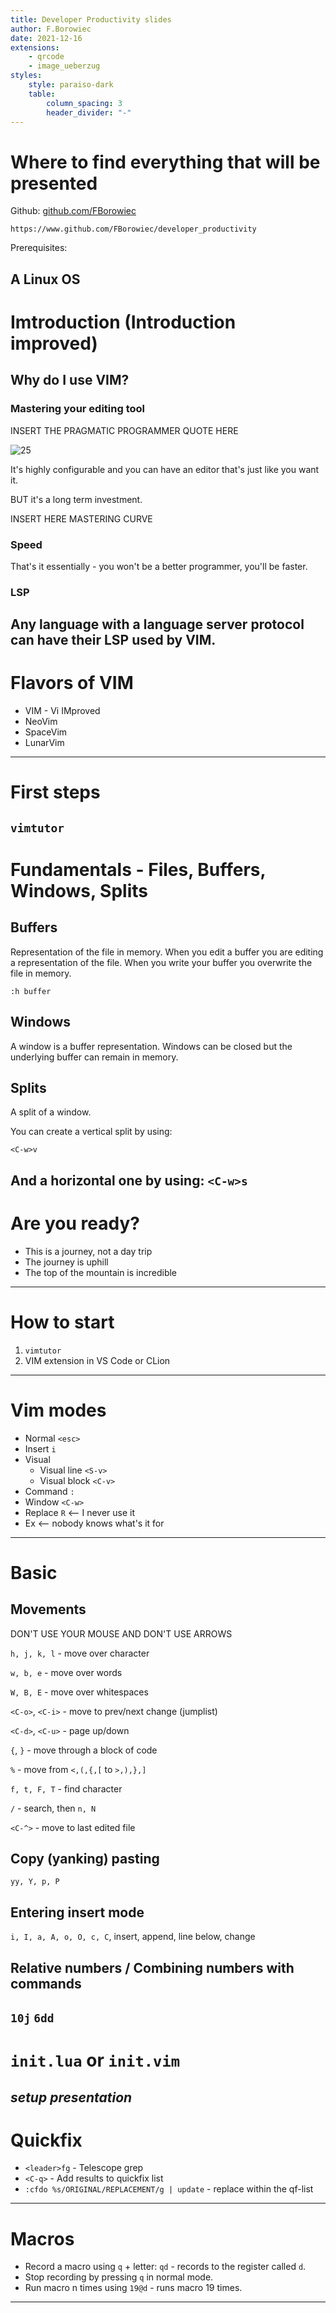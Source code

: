 ```yaml
---
title: Developer Productivity slides
author: F.Borowiec
date: 2021-12-16
extensions:
    - qrcode
    - image_ueberzug
styles:
    style: paraiso-dark
    table:
        column_spacing: 3
        header_divider: "-"
---
```

# Where to find everything that will be presented

Github: [github.com/FBorowiec](https://www.github.com/FBorowiec)

```qrcode
https://www.github.com/FBorowiec/developer_productivity
```

Prerequisites:

A Linux OS
---
# Imtroduction (Introduction improved)

## Why do I use VIM?

### Mastering your editing tool

INSERT THE PRAGMATIC PROGRAMMER QUOTE HERE

![25](images/learning_curves.jpg)

It's highly configurable and you can have an editor that's just like you want it.

BUT it's a long term investment.

INSERT HERE MASTERING CURVE

### Speed

That's it essentially - you won't be a better programmer, you'll be faster.

### LSP

Any language with a language server protocol can have their LSP used by VIM.
---
# Flavors of VIM

* VIM - Vi IMproved
* NeoVim
* SpaceVim
* LunarVim
---
# First steps

`vimtutor`
---
# Fundamentals - Files, Buffers, Windows, Splits

## Buffers

Representation of the file in memory.
When you edit a buffer you are editing a representation of the file.
When you write your buffer you overwrite the file in memory.

`:h buffer`

## Windows

A window is a buffer representation.
Windows can be closed but the underlying buffer can remain in memory.

## Splits

A split of a window.

You can create a vertical split by using:

`<C-w>v`

And a horizontal one by using:
`<C-w>s`
---
# Are you ready?

* This is a journey, not a day trip
* The journey is uphill
* The top of the mountain is incredible
---
# How to start

1. `vimtutor`
2. VIM extension in VS Code or CLion
---
# Vim modes

* Normal `<esc>`
* Insert `i`
* Visual
  * Visual line `<S-v>`
  * Visual block `<C-v>`
* Command `:`
* Window `<C-w>`
* Replace `R` <-- I never use it
* Ex <-- nobody knows what's it for
---
# Basic

## Movements

DON'T USE YOUR MOUSE AND DON'T USE ARROWS

`h, j, k, l` - move over character

`w, b, e` - move over words

`W, B, E` - move over whitespaces

`<C-o>`, `<C-i>` - move to prev/next change (jumplist)

`<C-d>`, `<C-u>` - page up/down

`{`, `}` - move through a block of code

`%` - move from `<,(,{,[` to `>,),},]`

`f, t, F, T` - find character

`/` - search, then `n, N`

`<C-^>` - move to last edited file

## Copy (yanking) pasting

`yy, Y, p, P`

## Entering insert mode

`i, I, a, A, o, O, c, C`, insert, append, line below, change

## Relative numbers / Combining numbers with commands

`10j`
`6dd`
---
# `init.lua` or `init.vim`

_setup presentation_
---
# Quickfix

* `<leader>fg` - Telescope grep
* `<C-q>` - Add results to quickfix list
* `:cfdo %s/ORIGINAL/REPLACEMENT/g | update` - replace within the qf-list

---
# Macros

* Record a macro using `q` + letter: `qd` - records to the register called `d`.
* Stop recording by pressing `q` in normal mode.
* Run macro n times using `19@d` - runs macro 19 times.

---
